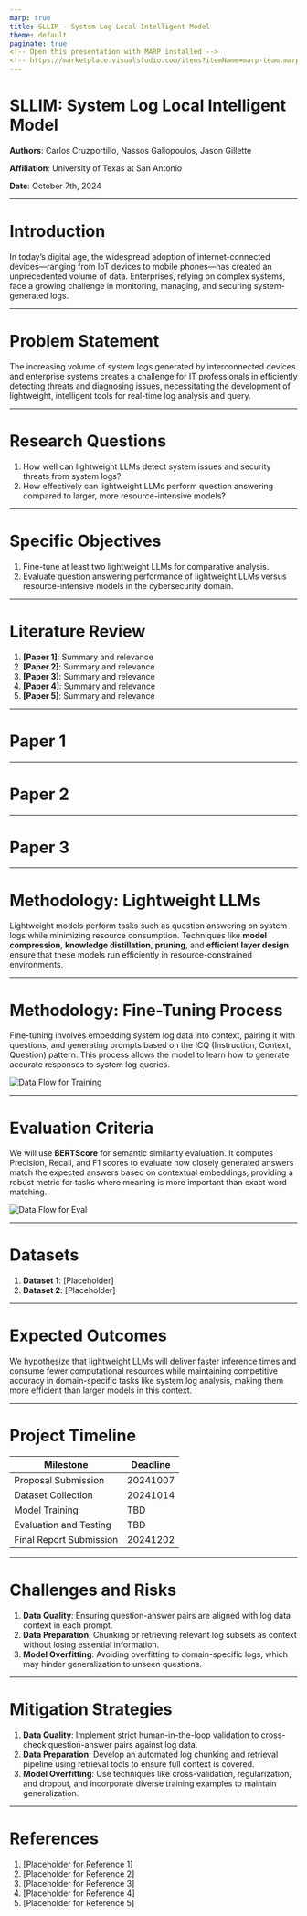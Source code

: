 ```yaml
---
marp: true
title: SLLIM - System Log Local Intelligent Model
theme: default
paginate: true
<!-- Open this presentation with MARP installed -->
<!-- https://marketplace.visualstudio.com/items?itemName=marp-team.marp-vscode -->
---
```


# SLLIM: System Log Local Intelligent Model

**Authors**: Carlos Cruzportillo, Nassos Galiopoulos, Jason Gillette

**Affiliation**: University of Texas at San Antonio  

**Date**: October 7th, 2024

---

# Introduction

In today’s digital age, the widespread adoption of internet-connected devices—ranging from IoT devices to mobile phones—has created an unprecedented volume of data. Enterprises, relying on complex systems, face a growing challenge in monitoring, managing, and securing system-generated logs.

---

# Problem Statement

The increasing volume of system logs generated by interconnected devices and enterprise systems creates a challenge for IT professionals in efficiently detecting threats and diagnosing issues, necessitating the development of lightweight, intelligent tools for real-time log analysis and query.

---

# Research Questions

1. How well can lightweight LLMs detect system issues and security threats from system logs?
2. How effectively can lightweight LLMs perform question answering compared to larger, more resource-intensive models?

---

# Specific Objectives

1. Fine-tune at least two lightweight LLMs for comparative analysis.
2. Evaluate question answering performance of lightweight LLMs versus resource-intensive models in the cybersecurity domain.

---

# Literature Review

1. **[Paper 1]**: Summary and relevance
2. **[Paper 2]**: Summary and relevance
3. **[Paper 3]**: Summary and relevance
4. **[Paper 4]**: Summary and relevance
5. **[Paper 5]**: Summary and relevance

---

# Paper 1

---

# Paper 2

---

# Paper 3

---

# Methodology: Lightweight LLMs

Lightweight models perform tasks such as question answering on system logs while minimizing resource consumption. Techniques like **model compression**, **knowledge distillation**, **pruning**, and **efficient layer design** ensure that these models run efficiently in resource-constrained environments.

---

# Methodology: Fine-Tuning Process

Fine-tuning involves embedding system log data into context, pairing it with questions, and generating prompts based on the ICQ (Instruction, Context, Question) pattern. This process allows the model to learn how to generate accurate responses to system log queries.

![Data Flow for Training](../assets/diagram-training-dataflow.png)

---

# Evaluation Criteria

We will use **BERTScore** for semantic similarity evaluation. It computes Precision, Recall, and F1 scores to evaluate how closely generated answers match the expected answers based on contextual embeddings, providing a robust metric for tasks where meaning is more important than exact word matching.

![Data Flow for Eval](../assets/diagram-evaluation-dataflow.png)

---

# Datasets

1. **Dataset 1**: [Placeholder]
2. **Dataset 2**: [Placeholder]

---

# Expected Outcomes

We hypothesize that lightweight LLMs will deliver faster inference times and consume fewer computational resources while maintaining competitive accuracy in domain-specific tasks like system log analysis, making them more efficient than larger models in this context.

---

# Project Timeline

| Milestone               | Deadline     |
|-------------------------|--------------|
| Proposal Submission      | 20241007     |
| Dataset Collection       | 20241014     |
| Model Training           | TBD          |
| Evaluation and Testing   | TBD          |
| Final Report Submission  | 20241202     |

---

# Challenges and Risks

1. **Data Quality**: Ensuring question-answer pairs are aligned with log data context in each prompt.
2. **Data Preparation**: Chunking or retrieving relevant log subsets as context without losing essential information.
3. **Model Overfitting**: Avoiding overfitting to domain-specific logs, which may hinder generalization to unseen questions.

---

# Mitigation Strategies

1. **Data Quality**: Implement strict human-in-the-loop validation to cross-check question-answer pairs against log data.
2. **Data Preparation**: Develop an automated log chunking and retrieval pipeline using retrieval tools to ensure full context is covered.
3. **Model Overfitting**: Use techniques like cross-validation, regularization, and dropout, and incorporate diverse training examples to maintain generalization.

---

# References

1. [Placeholder for Reference 1]
2. [Placeholder for Reference 2]
3. [Placeholder for Reference 3]
4. [Placeholder for Reference 4]
5. [Placeholder for Reference 5]